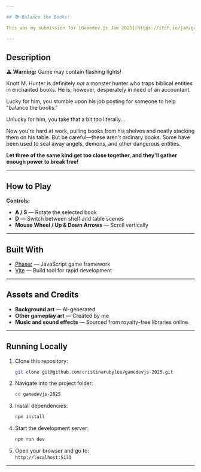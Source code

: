 ```yaml
---

## 📚 Balance the Books!

This was my submission for [Gamedev.js Jam 2025](https://itch.io/jam/gamedevjs-2025). You can play it online [here](https://cristinarubylee.itch.io/balance-the-books).

---
```


## Description

⚠️ **Warning:** Game may contain flashing lights!

Knott M. Hunter is definitely *not* a monster hunter who traps biblical entities in enchanted books. He is, however, desperately in need of an accountant.

Lucky for him, you stumble upon his job posting for someone to help "balance the books."

Unlucky for him, you take that a bit too literally...

Now you're hard at work, pulling books from his shelves and neatly stacking them on his table. But be careful—these aren't ordinary books. Some have been used to seal away angels, demons, and other dangerous entities.

**Let three of the same kind get too close together, and they'll gather enough power to break free!**

---

## How to Play

**Controls:**
- **A / S** — Rotate the selected book
- **D** — Switch between shelf and table scenes
- **Mouse Wheel / Up & Down Arrows** — Scroll vertically
---

## Built With

- [Phaser](https://phaser.io/) — JavaScript game framework
- [Vite](https://vitejs.dev/) — Build tool for rapid development

---

## Assets and Credits

- **Background art** — AI-generated
- **Other gameplay art** — Created by me
- **Music and sound effects** — Sourced from royalty-free libraries online

---

## Running Locally

1. Clone this repository:
   ```bash
   git clone git@github.com:cristinarubylee/gamedevjs-2025.git
   ```
2. Navigate into the project folder:
   ```bash
   cd gamedevjs-2025
   ```
3. Install dependencies:
   ```bash
   npm install
   ```
4. Start the development server:
   ```bash
   npm run dev
   ```
5. Open your browser and go to:  
   `http://localhost:5173`

---
